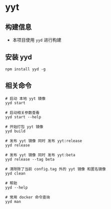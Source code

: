 # yyt

## 构建信息
* 本项目使用 `yyd` 进行构建

## 安装 yyd
```
npm install yyd -g
```

## 相关命令
```
# 启动 本地 yyt 镜像
yyd start

# 启动相关参数查看
yyd start --help

# 开始打包 yyt 镜像
yyd build

# 发布 yyt 镜像 同时 发布 yyt:release
yyd release

# 发布 yyt 镜像 同时 发布 yyt:beta
yyd release --tag beta

# 清除除了当前 config.tag 外的 yyt 镜像 和匿名镜像
yyd clean

# 帮助
yyd --help

# 常用 docker 命令查询
yyd man
```

